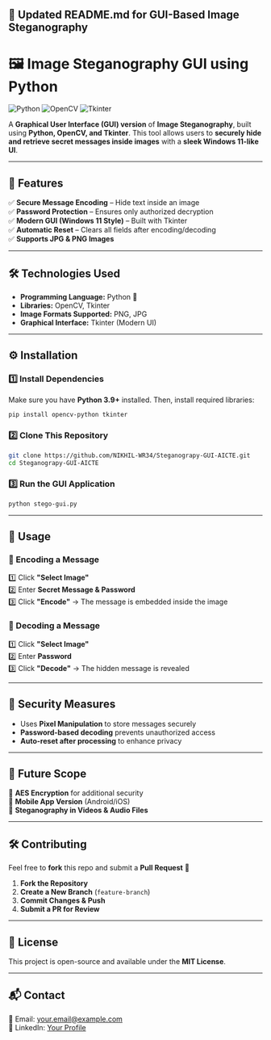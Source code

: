 ## 📌 **Updated README.md for GUI-Based Image Steganography**  

# 🖼️ Image Steganography GUI using Python  

![Python](https://img.shields.io/badge/Python-3.9%2B-blue) 
![OpenCV](https://img.shields.io/badge/OpenCV-4.x-green) 
![Tkinter](https://img.shields.io/badge/Tkinter-GUI-orange)  

A **Graphical User Interface (GUI) version** of **Image Steganography**, built using **Python, OpenCV, and Tkinter**. This tool allows users to **securely hide and retrieve secret messages inside images** with a **sleek Windows 11-like UI**.  

---

## 🚀 **Features**  
✅ **Secure Message Encoding** – Hide text inside an image  
✅ **Password Protection** – Ensures only authorized decryption  
✅ **Modern GUI (Windows 11 Style)** – Built with Tkinter  
✅ **Automatic Reset** – Clears all fields after encoding/decoding  
✅ **Supports JPG & PNG Images**  

---

## 🛠 **Technologies Used**  
- **Programming Language:** Python 🐍  
- **Libraries:** OpenCV, Tkinter  
- **Image Formats Supported:** PNG, JPG  
- **Graphical Interface:** Tkinter (Modern UI)  

---

## ⚙️ **Installation**  
### **1️⃣ Install Dependencies**  
Make sure you have **Python 3.9+** installed. Then, install required libraries:  

```bash
pip install opencv-python tkinter
```

### **2️⃣ Clone This Repository**  
```bash
git clone https://github.com/NIKHIL-WR34/Steganograpy-GUI-AICTE.git
cd Steganograpy-GUI-AICTE
```

### **3️⃣ Run the GUI Application**  
```bash
python stego-gui.py
```

---

## 🎯 **Usage**  
### **🔹 Encoding a Message**
1️⃣ Click **"Select Image"**  
2️⃣ Enter **Secret Message & Password**  
3️⃣ Click **"Encode"** → The message is embedded inside the image  

### **🔹 Decoding a Message**
1️⃣ Click **"Select Image"**  
2️⃣ Enter **Password**  
3️⃣ Click **"Decode"** → The hidden message is revealed  

---

## 🔐 **Security Measures**  
- Uses **Pixel Manipulation** to store messages securely  
- **Password-based decoding** prevents unauthorized access  
- **Auto-reset after processing** to enhance privacy  

---

## 🌟 **Future Scope**  
🔹 **AES Encryption** for additional security  
🔹 **Mobile App Version** (Android/iOS)  
🔹 **Steganography in Videos & Audio Files**  

---

## 🛠 **Contributing**  
Feel free to **fork** this repo and submit a **Pull Request** 🚀  

1. **Fork the Repository**  
2. **Create a New Branch** (`feature-branch`)  
3. **Commit Changes & Push**  
4. **Submit a PR for Review**  

---

## 📝 **License**  
This project is open-source and available under the **MIT License**.  

---

## 📬 **Contact**  
📧 Email: your.email@example.com  
🔗 LinkedIn: [Your Profile](https://linkedin.com/in/yourprofile)  
```
